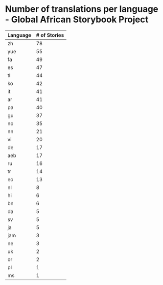 # Number of translations per language - Global African Storybook Project

Language | # of Stories
-------- | ------------
zh | 78
yue | 55
fa | 49
es | 47
tl | 44
ko | 42
it | 41
ar | 41
pa | 40
gu | 37
no | 35
nn | 21
vi | 20
de | 17
aeb | 17
ru | 16
tr | 14
eo | 13
nl | 8
hi | 6
bn | 6
da | 5
sv | 5
ja | 5
jam | 3
ne | 3
uk | 2
or | 2
pl | 1
ms | 1
